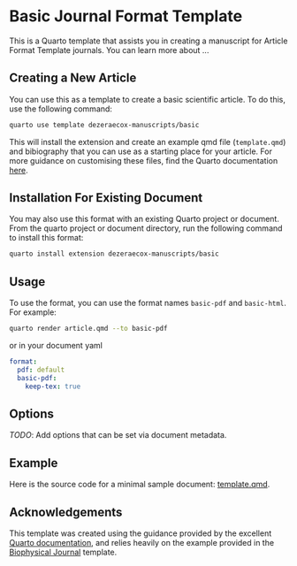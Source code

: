 # Basic Journal Format Template

This is a Quarto template that assists you in creating a manuscript for Article Format Template journals. You can learn more about ...

## Creating a New Article

You can use this as a template to create a basic scientific article. To do this, use the following command:

```bash
quarto use template dezeraecox-manuscripts/basic
```

This will install the extension and create an example qmd file (```template.qmd```) and bibiography that you can use as a starting place for your article. For more guidance on customising these files, find the Quarto documentation [here](https://quarto.org/docs/authoring/footnotes-and-citations.html).

## Installation For Existing Document

You may also use this format with an existing Quarto project or document. From the quarto project or document directory, run the following command to install this format:

```bash
quarto install extension dezeraecox-manuscripts/basic
```

## Usage

To use the format, you can use the format names `basic-pdf` and `basic-html`. For example:

```bash
quarto render article.qmd --to basic-pdf
```

or in your document yaml

```yaml
format:
  pdf: default
  basic-pdf:
    keep-tex: true    
```

## Options

*TODO*: Add options that can be set via document metadata.

## Example

Here is the source code for a minimal sample document: [template.qmd](template.qmd).

## Acknowledgements

This template was created using the guidance provided by the excellent [Quarto documentation](https://quarto.org/docs/journals/formats.html), and relies heavily on the example provided in the [Biophysical Journal](https://github.com/quarto-journals/biophysical-journal) template.